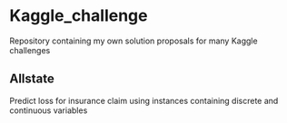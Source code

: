 # Kaggle_challenge
Repository containing my own solution proposals for many Kaggle challenges

## Allstate
Predict loss for insurance claim using instances containing discrete and continuous variables
